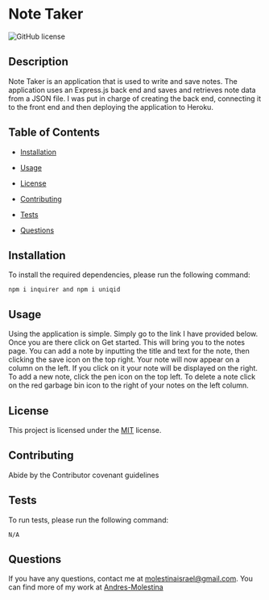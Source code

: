 # Note Taker 

![GitHub license](https://img.shields.io/badge/License-MIT-green)

## Description

Note Taker is an application that is used to write and save notes. The application uses an Express.js back end and saves and retrieves note data from a JSON file. I was put in charge of creating the back end, connecting it to the front end and then deploying the application to Heroku. 

## Table of Contents

* [Installation](#Installation)

* [Usage](#Usage)  

* [License](#License)

* [Contributing](#Contributing)

* [Tests](#Tests)

* [Questions](#Questions)

## Installation

To install the required dependencies, please run the following command:

```
npm i inquirer and npm i uniqid 
```

## Usage

Using the application is simple. Simply go to the link I have provided below. Once you are there click on Get started. This will bring you to the notes page. You can add a note by inputting the title and text for the note, then clicking the save icon on the top right. Your note will now appear on a column on the left. If you click on it your note will be displayed on the right. To add a new note, click the pen icon on the top left. To delete a note click on the red garbage bin icon to the right of your notes on the left column.  

## License 

This project is licensed under the [MIT](https://spdx.org/licenses/MIT.html) license.

## Contributing

Abide by the Contributor covenant guidelines

## Tests

To run tests, please run the following command:

```
N/A
```

## Questions

If you have any questions, contact me at molestinaisrael@gmail.com. You can find more of my work at [Andres-Molestina](https://github.com/zocartes)